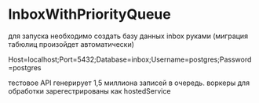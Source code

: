 # InboxWithPriorityQueue

для запуска необходимо создать базу данных inbox руками (миграция табюлиц произойдет автоматически) 

Host=localhost;Port=5432;Database=inbox;Username=postgres;Password=postgres

тестовое API генерирует 1,5 миллиона записей в очередь. 
воркеры для обработки зарегестрированы как hostedService
